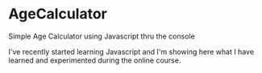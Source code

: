 # AgeCalculator
Simple Age Calculator using Javascript thru the console


I've recently started learning Javascript and I'm showing here what I have learned and experimented during the online course.
